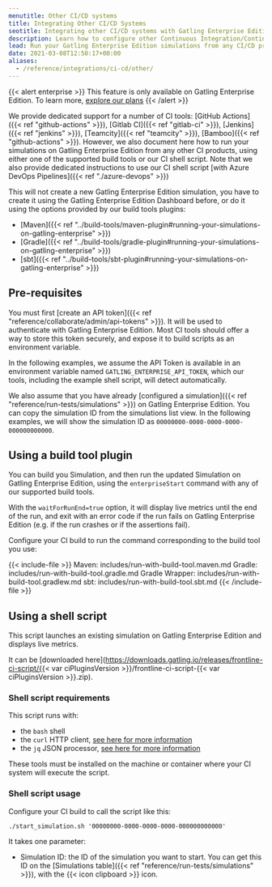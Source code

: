 ```yaml
---
menutitle: Other CI/CD systems
title: Integrating Other CI/CD Systems
seotitle: Integrating other CI/CD systems with Gatling Enterprise Edition
description: Learn how to configure other Continuous Integration/Continuous Delivery systems to run your simulations on Gatling Enterprise Edition.
lead: Run your Gatling Enterprise Edition simulations from any CI/CD product.
date: 2021-03-08T12:50:17+00:00
aliases:
  - /reference/integrations/ci-cd/other/ 
---
```


{{< alert enterprise >}}
This feature is only available on Gatling Enterprise Edition. To learn more, [explore our plans](https://gatling.io/pricing?utm_source=docs)
{{< /alert >}}

We provide dedicated support for a number of CI tools: [GitHub Actions]({{< ref "github-actions" >}}), [Gitlab CI]({{< ref "gitlab-ci" >}}), [Jenkins]({{< ref "jenkins" >}}), [Teamcity]({{< ref "teamcity" >}}), [Bamboo]({{< ref "github-actions" >}}). However, we also document here how to run your simulations on Gatling Enterprise Edition from any other CI products, using either one of the supported build tools or our CI shell script. Note that we also provide dedicated instructions to use our CI shell script [with Azure DevOps Pipelines]({{< ref "./azure-devops" >}})

This will not create a new Gatling Enterprise Edition simulation, you have to create it using the Gatling Enterprise Edition Dashboard before, or do it using the options provided by our build tools plugins:
- [Maven]({{< ref "../build-tools/maven-plugin#running-your-simulations-on-gatling-enterprise" >}})
- [Gradle]({{< ref "../build-tools/gradle-plugin#running-your-simulations-on-gatling-enterprise" >}})
- [sbt]({{< ref "../build-tools/sbt-plugin#running-your-simulations-on-gatling-enterprise" >}})

## Pre-requisites

You must first [create an API token]({{< ref "reference/collaborate/admin/api-tokens" >}}). It will be used to authenticate with Gatling Enterprise Edition. Most CI tools should offer a way to store this token securely, and expose it to build scripts as an environment variable.

In the following examples, we assume the API Token is available in an environment variable named `GATLING_ENTERPRISE_API_TOKEN`, which our tools, including the example shell script, will detect automatically.

We also assume that you have already [configured a simulation]({{< ref "reference/run-tests/simulations" >}}) on Gatling Enterprise Edition. You can copy the simulation ID from the simulations list view. In the following examples, we will show the simulation ID as `00000000-0000-0000-0000-000000000000`.

## Using a build tool plugin

You can build you Simulation, and then run the updated Simulation on Gatling Enterprise Edition, using the `enterpriseStart` command with any of our supported build tools.

With the `waitForRunEnd=true` option, it will display live metrics until the end of the run, and exit with an error code if the run fails on Gatling Enterprise Edition (e.g. if the run crashes or if the assertions fail).

Configure your CI build to run the command corresponding to the build tool you use:

{{< include-file >}}
Maven: includes/run-with-build-tool.maven.md
Gradle: includes/run-with-build-tool.gradle.md
Gradle Wrapper: includes/run-with-build-tool.gradlew.md
sbt: includes/run-with-build-tool.sbt.md
{{< /include-file  >}}

## Using a shell script

This script launches an existing simulation on Gatling Enterprise Edition and displays live metrics.

It can be [downloaded here](https://downloads.gatling.io/releases/frontline-ci-script/{{< var ciPluginsVersion >}}/frontline-ci-script-{{< var ciPluginsVersion >}}.zip).

### Shell script requirements

This script runs with:

- the `bash` shell
- the `curl` HTTP client, [see here for more information](https://curl.se/)
- the `jq` JSON processor, [see here for more information](https://stedolan.github.io/jq/)

These tools must be installed on the machine or container where your CI system will execute the script.

### Shell script usage

Configure your CI build to call the script like this:

```shell
./start_simulation.sh '00000000-0000-0000-0000-000000000000'
```

It takes one parameter:

- Simulation ID: the ID of the simulation you want to start. You can get this ID on the
  [Simulations table]({{< ref "reference/run-tests/simulations" >}}), with the {{< icon clipboard >}} icon.
